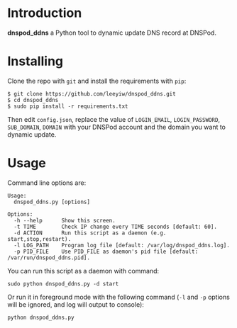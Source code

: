 Introduction
============

**dnspod_ddns** a Python tool to dynamic update DNS record at DNSPod.

Installing
==========

Clone the repo with `git` and install the requirements with `pip`:
```
$ git clone https://github.com/leeyiw/dnspod_ddns.git
$ cd dnspod_ddns
$ sudo pip install -r requirements.txt
```

Then edit `config.json`, replace the value of `LOGIN_EMAIL`, `LOGIN_PASSWORD`, `SUB_DOMAIN`, `DOMAIN` with your DNSPod account and the domain you want to dynamic update.

Usage
=====

Command line options are:
```
Usage:
  dnspod_ddns.py [options]

Options:
  -h --help      Show this screen.
  -t TIME        Check IP change every TIME seconds [default: 60].
  -d ACTION      Run this script as a daemon (e.g. start,stop,restart).
  -l LOG_PATH    Program log file [default: /var/log/dnspod_ddns.log].
  -p PID_FILE    Use PID_FILE as daemon's pid file [default: /var/run/dnspod_ddns.pid].
```

You can run this script as a daemon with command:
```
sudo python dnspod_ddns.py -d start
```

Or run it in foreground mode with the following command (`-l` and `-p` options will be ignored, and log will output to console):
```
python dnspod_ddns.py
```
